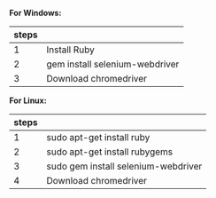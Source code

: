 
**For Windows:**

| steps | |
| ------------- | ------------- |
| 1 | Install Ruby |
| 2 | gem install selenium-webdriver |
| 3 | Download chromedriver |

**For Linux:**

| steps |  |
| ------------- | -------------| 
| 1 | sudo apt-get install ruby |
| 2 | sudo apt-get install rubygems |
| 3 | sudo gem install selenium-webdriver |
| 4 | Download chromedriver |
